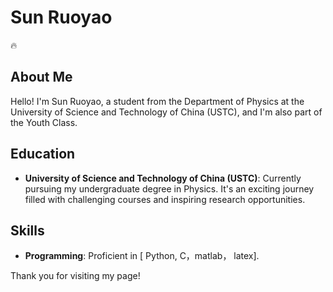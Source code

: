 # Sun Ruoyao
:fire:
## About Me

Hello! I'm Sun Ruoyao, a student from the Department of Physics at the University of Science and Technology of China (USTC), and I'm also part of the Youth Class.

## Education

- **University of Science and Technology of China (USTC)**: Currently pursuing my undergraduate degree in Physics. It's an exciting journey filled with challenging courses and inspiring research opportunities.


## Skills

- **Programming**: Proficient in [ Python, C，matlab， latex].


Thank you for visiting my page!
